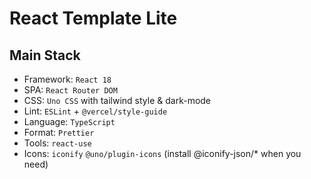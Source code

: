 # React Template Lite

## Main Stack
- Framework: `React 18`
- SPA: `React Router DOM`
- CSS: `Uno CSS` with tailwind style & dark-mode
- Lint: `ESLint` + `@vercel/style-guide`
- Language: `TypeScript`
- Format: `Prettier`
- Tools: `react-use`
- Icons: `iconify` `@uno/plugin-icons` (install @iconify-json/* when you need)
